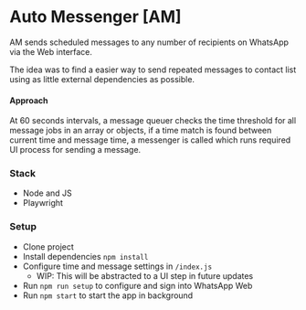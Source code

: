 # Auto Messenger [AM]

AM sends scheduled messages to any number of recipients on WhatsApp via the Web interface.

The idea was to find a easier way to send repeated messages to contact list using as little external dependencies as possible.

#### Approach

At 60 seconds intervals, a message queuer checks the time threshold for all message jobs in an array or objects, if a time match is found between current time and message time, a messenger is called which runs required UI process for sending a message.

### Stack

- Node and JS
- Playwright

### Setup

- Clone project
- Install dependencies `npm install`
- Configure time and message settings in `/index.js`
  - WIP: This will be abstracted to a UI step in future updates
- Run `npm run setup` to configure and sign into WhatsApp Web
- Run `npm start` to start the app in background

